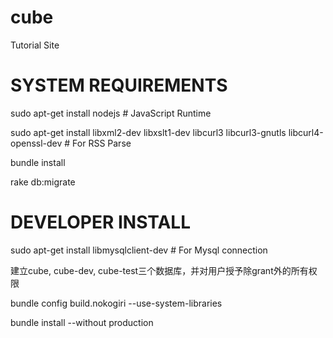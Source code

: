 cube
====

Tutorial Site

# SYSTEM REQUIREMENTS
sudo apt-get install nodejs # JavaScript Runtime

sudo apt-get install libxml2-dev libxslt1-dev libcurl3 libcurl3-gnutls libcurl4-openssl-dev # For RSS Parse

bundle install

rake db:migrate

# DEVELOPER INSTALL
sudo apt-get install libmysqlclient-dev # For Mysql connection

建立cube, cube-dev, cube-test三个数据库，并对用户授予除grant外的所有权限

bundle config build.nokogiri --use-system-libraries

bundle install --without production
